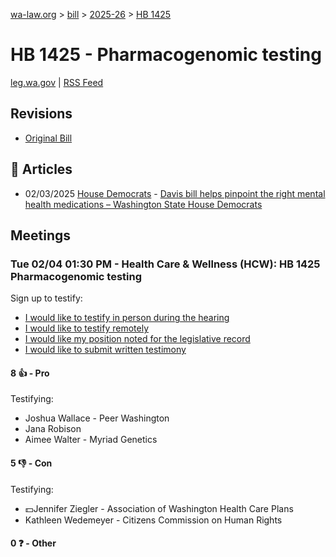 [wa-law.org](/) > [bill](/bill/) > [2025-26](/bill/2025-26/) > [HB 1425](/bill/2025-26/hb/1425/)

# HB 1425 - Pharmacogenomic testing
[leg.wa.gov](https://app.leg.wa.gov/billsummary?BillNumber=1425&Year=2025&Initiative=false) | [RSS Feed](./rss.xml)

## Revisions
* [Original Bill](1/)

## 📰 Articles
* 02/03/2025 [House Democrats](/org/house_democrats/) - [Davis bill helps pinpoint the right mental health medications – Washington State House Democrats](https://housedemocrats.wa.gov/blog/2025/02/03/davis-bill-helps-pinpoint-the-right-mental-health-medications/#:~:text=House%20Bill%201425)

## Meetings
### Tue 02/04 01:30 PM - Health Care & Wellness (HCW): HB 1425 Pharmacogenomic testing
Sign up to testify:
* [I would like to testify in person during the hearing](https://app.leg.wa.gov/csi/Testifier/Add?chamber=House&mId=32620&aId=162462&caId=25432&tId=1)
* [I would like to testify remotely](https://app.leg.wa.gov/csi/Testifier/Add?chamber=House&mId=32620&aId=162462&caId=25432&tId=2)
* [I would like my position noted for the legislative record](https://app.leg.wa.gov/csi/Testifier/Add?chamber=House&mId=32620&aId=162462&caId=25432&tId=3)
* [I would like to submit written testimony](https://app.leg.wa.gov/csi/Testifier/Add?chamber=House&mId=32620&aId=162462&caId=25432&tId=4)

#### 8 👍 - Pro
Testifying:
* Joshua Wallace - Peer Washington
* Jana Robison
* Aimee Walter - Myriad Genetics

#### 5 👎 - Con
Testifying:
* 💵Jennifer Ziegler - Association of Washington Health Care Plans
* Kathleen Wedemeyer - Citizens Commission on Human Rights

#### 0 ❓ - Other
